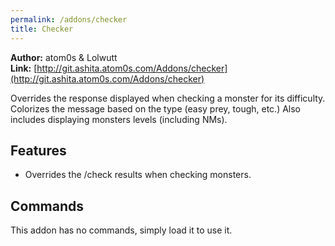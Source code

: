 ```yaml
---
permalink: /addons/checker
title: Checker
---
```


**Author:** atom0s & Lolwutt<br/>
**Link:** [http://git.ashita.atom0s.com/Addons/checker](http://git.ashita.atom0s.com/Addons/checker)

Overrides the response displayed when checking a monster for its difficulty. Colorizes the message based on the type (easy prey, tough, etc.) Also includes displaying monsters levels (including NMs).

## Features

  * Overrides the /check results when checking monsters.

## Commands

This addon has no commands, simply load it to use it.
